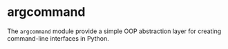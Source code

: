 argcommand
==========

The `argcommand` module provide a simple OOP abstraction layer for creating command-line interfaces in Python.